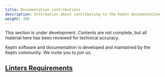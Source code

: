 ```yaml
---
title: Documentation contributions
description: Information about contributing to the Keptn documentation
weight: 300
---
```


This section is under development.
Contents are not complete,
but all material here has been reviewed for technical accuracy.

Keptn software and documentation
is developed and maintained by the Keptn community.
We invite you to join us.

## [Linters Requirements](./linters-requirements/_index.md)
